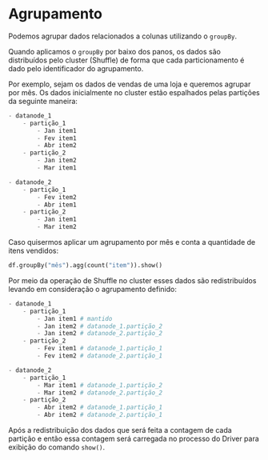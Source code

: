 # Agrupamento

Podemos agrupar dados relacionados a colunas utilizando o `groupBy`.

Quando aplicamos o `groupBy` por baixo dos panos, os dados são distribuídos pelo cluster (Shuffle) de forma que cada particionamento é dado pelo identificador do agrupamento.

Por exemplo, sejam os dados de vendas de uma loja e queremos agrupar por mês. Os dados inicialmente no cluster estão espalhados pelas partições da seguinte maneira:

```py
- datanode_1
	- partição_1
		- Jan item1
		- Fev item1
		- Abr item2
	- partição_2
		- Jan item2
		- Mar item1

- datanode_2
	- partição_1
		- Fev item2
		- Abr item1
	- partição_2
		- Jan item1
		- Mar item2
```

Caso quisermos aplicar um agrupamento por mês e conta a quantidade de itens vendidos:

```py
df.groupBy("mês").agg(count("item")).show()
```

Por meio da operação de Shuffle no cluster esses dados são redistribuídos levando em consideração o agrupamento definido:

```py
- datanode_1
	- partição_1
		- Jan item1 # mantido
		- Jan item2 # datanode_1.partição_2
		- Jan item2 # datanode_2.partição_2
	- partição_2
		- Fev item1 # datanode_1.partição_1
		- Fev item2 # datanode_2.partição_1

- datanode_2
	- partição_1
		- Mar item1 # datanode_1.partição_2
		- Mar item2 # datanode_2.partição_2
	- partição_2
		- Abr item2 # datanode_1.partição_1
		- Abr item2 # datanode_2.partição_1
```

Após a redistribuição dos dados que será feita a contagem de cada partição e então essa contagem será carregada no processo do Driver para exibição do comando `show()`.